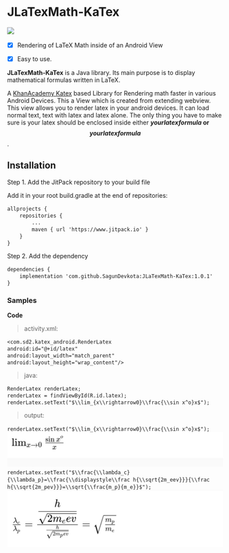 # JLaTexMath-KaTex
[![](https://www.jitpack.io/v/SagunDevkota/JLaTexMath-KaTex.svg)](https://jitpack.io/#SagunDevkota/JLaTexMath-KaTex)
- [x] Rendering of LaTeX Math inside of an Android View
- [x] Easy to use.


**JLaTexMath-KaTex** is a Java library. Its main purpose is to display mathematical formulas written in LaTeX.

A [KhanAcademy Katex](https://khan.github.io/KaTeX/) based Library for Rendering math faster in various Android Devices. This a View which is created from extending webview. This view allows you to render latex in your android devices. It can load normal text, text with latex and latex alone. The only thing you have to make sure is your latex should be enclosed inside either **$your latex formula$ or $$your latex formula$$**.

## Installation
Step 1. Add the JitPack repository to your build file

Add it in your root build.gradle at the end of repositories:

```
allprojects {
	repositories {
		...
		maven { url 'https://www.jitpack.io' }
	}
}
```

Step 2. Add the dependency
```
dependencies {
	implementation 'com.github.SagunDevkota:JLaTexMath-KaTex:1.0.1'
}
```

### Samples
**Code**

>activity.xml:
```Layout
<com.sd2.katex_android.RenderLatex
android:id="@+id/latex"
android:layout_width="match_parent"
android:layout_height="wrap_content"/>
```
>java:
```
RenderLatex renderLatex;
renderLatex = findViewById(R.id.latex);
renderLatex.setText("$\\lim_{x\\rightarrow0}\\frac{\\sin x^o}x$");
```

>output:

`renderLatex.setText("$\\lim_{x\\rightarrow0}\\frac{\\sin x^o}x$");`
![](https://raw.githubusercontent.com/SagunDevkota/JLaTexMath-KaTex/b412bb610af147f31b93b64387c0f8b47b54aeb2/img/com.sd2.latexhow%20(2).jpg)
`renderLatex.setText("$\\frac{\\lambda_c}{\\lambda_p}=\\frac{\\displaystyle\\frac h{\\sqrt{2m_eev}}}{\\frac h{\\sqrt{2m_pev}}}=\\sqrt{\\frac{m_p}{m_e}}$");`
![](https://raw.githubusercontent.com/SagunDevkota/JLaTexMath-KaTex/b412bb610af147f31b93b64387c0f8b47b54aeb2/img/com.sd2.latexhow.jpg)
